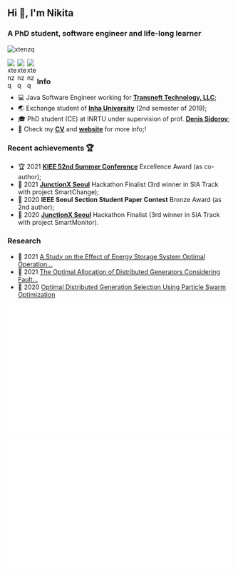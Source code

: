 <h2>Hi 👋, I'm Nikita</h2>
<h3>A PhD student, software engineer and life-long learner</h3>

<p align="left"> <img src="https://komarev.com/ghpvc/?username=xtenzq&label=Profile%20views&color=0e75b6&style=flat" alt="xtenzq" /> </p>

<a href="https://linkedin.com/in/xtenzq" target="blank"><img align="left" src="icons/linkedin.svg" alt="xtenzq" width="22px" /></a>
<a href="https://fb.com/nrusetski" target="blank"><img align="left" src="icons/facebook.svg" alt="xtenzq" width="22px" /></a>
<a href="https://instagram.com/nrusetski" target="blank"><img align="left" src="icons/instagram.svg" alt="xtenzq" width="22px" /></a>
<br />
### Info
* 💻 Java Software Engineer working for **[Transneft Technology, LLC](https://en.transneft.ru/subsidiaries-company/service-company/transneft-technology-llc/)**;
* 🌏 Exchange student of **[Inha University](https://eng.inha.ac.kr/)** (2nd semester of 2019);
* 🎓 PhD student (CE) at INRTU under supervision of prof. **[Denis Sidorov](http://www.mathnet.ru/eng/person17845)**;
* 📄 Check my **[CV](https://github.com/xtenzQ/latex-simple-cv/blob/main/cv.pdf)** and **[website](https://rusetskii.dev/)** for more info;!

### Recent achievements 🏆
* 🏆 2021 **[KIEE 52nd Summer Conference](https://conf.kiee.or.kr/)** Excellence Award (as co-author);
* 🥉 2021 **[JunctionX Seoul](https://app.hackjunction.com/events/junctionx-seoul)** Hackathon Finalist (3rd winner in SIA Track with project SmartChange);
* 🥉 2020 **IEEE Seoul Section Student Paper Contest** Bronze Award (as 2nd author);
* 🥉 2020 **[JunctionX Seoul](https://app.hackjunction.com/events/junctionx-seoul)** Hackathon Finalist (3rd winner in SIA Track with project SmartMonitor).

### Research

* 📄 2021 [A Study on the Effect of Energy Storage System Optimal Operation...](https://www.researchgate.net/publication/353072993_A_Study_on_the_Effect_of_Energy_Storage_System_Optimal_Operation_with_Distributed_Generators_on_System_Reliability)
* 📄 2021 [The Optimal Allocation of Distributed Generators Considering Fault...](https://www.researchgate.net/publication/348445556_The_Optimal_Allocation_of_Distributed_Generators_Considering_Fault_Current_and_Levelized_Cost_of_Energy_Using_the_Particle_Swarm_Optimization_Method)
* 📄 2020 [Optimal Distributed Generation Selection Using Particle Swarm Optimization](https://www.researchgate.net/publication/344692175_Optimal_Distributed_Generation_Selection_Using_Particle_Swarm_Optimization)

![](https://raw.githubusercontent.com/xtenzQ/github-stats-transparent/output/generated/overview.svg)
![](https://raw.githubusercontent.com/xtenzQ/github-stats-transparent/output/generated/languages.svg)

